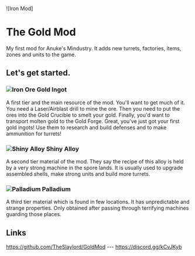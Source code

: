 ![Iron Mod]
# The Gold Mod
My first mod for Anuke's Mindustry. It adds new turrets, factories, items, zones and units to the game.
## Let's get started. 
### ![Iron Ore](https://github.com/Kitrr1x/ironMod/blob/master/sprites/items/IronOre.png) Gold Ingot
A first tier and the main resource of the mod. You'll want to get much of it. You need a Laser/Airblast drill to mine the ore. Then you need to put the ores into the Gold Crucible to smelt your gold. Finally, you'd want to transport molten gold to the Gold Forge. Great, you've just got your first gold ingots! Use them to research and build defenses and to make ammunition for turrets!
### ![Shiny Alloy](https://raw.githubusercontent.com/TheSlaylord/GoldMod/update/sprites/items/shinyAlloy.png) Shiny Alloy
A second tier material of the mod. They say the recipe of this alloy is held by a very strong machine in the spore lands. It is usually used to upgrade assembled shells, make strong units and build more turrets.
### ![Palladium](https://raw.githubusercontent.com/TheSlaylord/GoldMod/update/sprites/items/palladium.png) Palladium
A third tier material which is found in few locations. It has unpredictable and strange properties. Only obtained after passing through terrifying machines guarding those places.
## Links
https://github.com/TheSlaylord/GoldMod --- https://discord.gg/kCvJKyb
